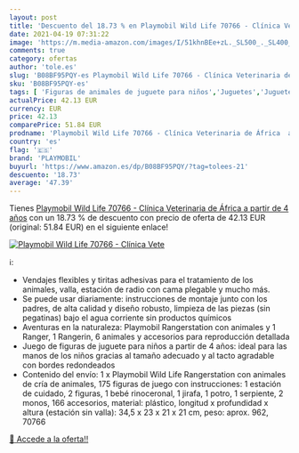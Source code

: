 ```yaml
---
layout: post
title: 'Descuento del 18.73 % en Playmobil Wild Life 70766 - Clínica Vete'
date: 2021-04-19 07:31:22
image: 'https://m.media-amazon.com/images/I/51khnBEe+zL._SL500_._SL400_.jpg'
comments: true
category: ofertas
author: 'tole.es'
slug: 'B08BF95PQY-es Playmobil Wild Life 70766 - Clínica Veterinaria de África...'
sku: 'B08BF95PQY-es'
tags: [ 'Figuras de animales de juguete para niños','Juguetes','Juguetes y juegos','Muñecos y figuras','playmobil', ]
actualPrice: 42.13 EUR
currency: EUR
price: 42.13
comparePrice: 51.84 EUR
prodname: 'Playmobil Wild Life 70766 - Clínica Veterinaria de África  a partir de 4 años'
country: 'es'
flag: '🇪🇸'
brand: 'PLAYMOBIL'
buyurl: 'https://www.amazon.es/dp/B08BF95PQY/?tag=tolees-21'
descuento: '18.73'
average: '47.39'
---
```


Tienes [Playmobil Wild Life 70766 - Clínica Veterinaria de África  a partir de 4 años](https://www.amazon.es/dp/B08BF95PQY/?tag=tolees-21) con un 18.73 % de descuento con precio de oferta de 42.13 EUR (original: 51.84 EUR) en el siguiente enlace!

[![Playmobil Wild Life 70766 - Clínica Vete](https://m.media-amazon.com/images/I/51khnBEe+zL._SL500_._SL400_.jpg)](https://www.amazon.es/dp/B08BF95PQY/?tag=tolees-21)

ℹ️:

- Vendajes flexibles y tiritas adhesivas para el tratamiento de los animales, valla, estación de radio con cama plegable y mucho más.
- Se puede usar diariamente: instrucciones de montaje junto con los padres, de alta calidad y diseño robusto, limpieza de las piezas (sin pegatinas) bajo el agua corriente sin productos químicos
- Aventuras en la naturaleza: Playmobil Rangerstation con animales y 1 Ranger, 1 Rangerin, 6 animales y accesorios para reproducción detallada
- Juego de figuras de juguete para niños a partir de 4 años: ideal para las manos de los niños gracias al tamaño adecuado y al tacto agradable con bordes redondeados
- Contenido del envío: 1 x Playmobil Wild Life Rangerstation con animales de cría de animales, 175 figuras de juego con instrucciones: 1 estación de cuidado, 2 figuras, 1 bebé rinoceronal, 1 jirafa, 1 potro, 1 serpiente, 2 monos, 166 accesorios, material: plástico, longitud x profundidad x altura (estación sin valla): 34,5 x 23 x 21 x 21 cm, peso: aprox. 962, 70766

[🛒 Accede a la oferta!!](https://www.amazon.es/dp/B08BF95PQY/?tag=tolees-21)
